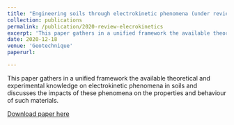 ```yaml
---
title: "Engineering soils through electrokinetic phenomena (under review)"
collection: publications
permalink: /publication/2020-review-elecrokinetics
excerpt: 'This paper gathers in a unified framework the available theoretical and experimental knowledge on electrokinetic phenomena in soils and discusses the impacts of these phenomena on the properties and behaviour of such materials.'
date: 2020-12-18
venue: 'Geotechnique'
paperurl: 

---
```

This paper gathers in a unified framework the available theoretical and experimental knowledge on electrokinetic phenomena in soils and discusses the impacts of these phenomena on the properties and behaviour of such materials.

[Download paper here]()
